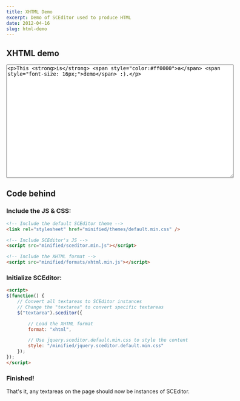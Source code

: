 ```yaml
---
title: XHTML Demo
excerpt: Demo of SCEditor used to produce HTML
date: 2012-04-16
slug: html-demo
---
```

## XHTML demo

<link rel="stylesheet" href="/minified/themes/default.min.css" type="text/css" media="all" />
<script type="text/javascript" src="/minified/jquery.sceditor.xhtml.min.js"> </script>
<script>$(function() {
	$('#demo-bbcode').sceditor({
		style: '/minified/jquery.sceditor.default.min.css',
		emoticonsRoot: '/',
		plugins: 'xhtml'
	});
});</script>

<textarea style="width:600px; height:300px" id="demo-bbcode">&lt;p&gt;This &lt;strong&gt;is&lt;/strong&gt; &lt;span style="color:#ff0000">a&lt;/span&gt; &lt;span style="font-size: 16px;"&gt;demo&lt;/span&gt; :).&lt;/p&gt;</textarea>

## Code behind

### Include the JS &amp; CSS:

```html
<!-- Include the default SCEditor theme -->
<link rel="stylesheet" href="minified/themes/default.min.css" />

<!-- Include SCEditor's JS -->
<script src="minified/sceditor.min.js"></script>

<!-- Include the XHTML format -->
<script src="minified/formats/xhtml.min.js"></script>
```


### Initialize SCEditor:

```html
<script>
$(function() {
	// Convert all textareas to SCEditor instances
	// Change the "textarea" to convert specific textareas
	$("textarea").sceditor({

		// Load the XHTML format
		format: "xhtml",

		// Use jquery.sceditor.default.min.css to style the content
		style: "/minified/jquery.sceditor.default.min.css"
	});
});
</script>
```

### Finished!

That's it, any textareas on the page should now be instances of SCEditor.
